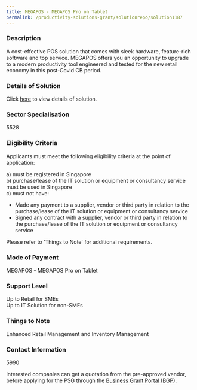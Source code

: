 ```yaml
---
title: MEGAPOS - MEGAPOS Pro on Tablet
permalink: /productivity-solutions-grant/solutionrepo/solution1187
---
```


### Description

A cost-effective POS solution that comes with sleek hardware, feature-rich software and top service.   MEGAPOS offers you an opportunity to upgrade to a modern productivity tool engineered and tested for the new retail economy in this post-Covid CB period.

### Details of Solution

Click <a href='Megasafe Technology Pte Ltd' target='_blank' rel='noopener'>here</a> to view details of solution.

### Sector Specialisation

 5528 

### Eligibility Criteria

Applicants must meet the following eligibility criteria at the point of application:

a) must be registered in Singapore <br>
b) purchase/lease of the IT solution or equipment or consultancy service must be used in Singapore <br>
c) must not have:
- Made any payment to a supplier, vendor or third party in relation to the purchase/lease of the IT solution or equipment or consultancy service
- Signed any contract with a supplier, vendor or third party in relation to the purchase/lease of the IT solution or equipment or consultancy service

Please refer to 'Things to Note' for additional requirements.

### Mode of Payment
MEGAPOS - MEGAPOS Pro on Tablet

### Support Level
Up to Retail for SMEs <br>
Up to IT Solution for non-SMEs

### Things to Note
Enhanced Retail Management and Inventory Management

### Contact Information
5990

Interested companies can get a quotation from the pre-approved vendor, before applying for the PSG through the <a target='_blank' rel='noopener' href='https://www.businessgrants.gov.sg/'>Business Grant Portal (BGP)</a>.
